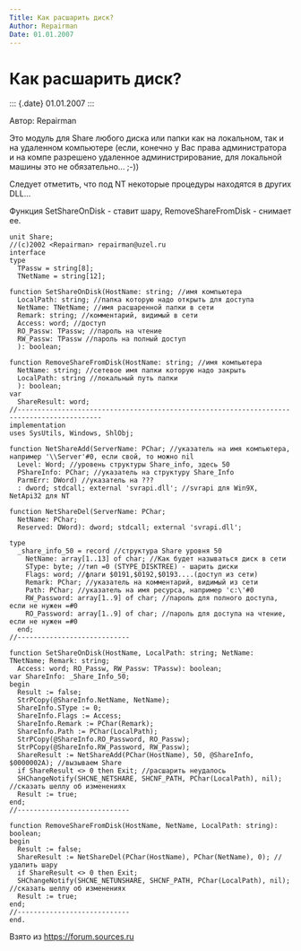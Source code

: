 ```yaml
---
Title: Как расшарить диск?
Author: Repairman
Date: 01.01.2007
---
```



Как расшарить диск?
===================

::: {.date}
01.01.2007
:::

Автор: Repairman

Это модуль для Share любого диска или папки как на локальном, так и на
удаленном компьютере (если, конечно у Вас права администратора и на
компе разрешено удаленное администрирование, для локальной машины это не
обязательно\... ;-))

Следует отметить, что под NT некоторые процедуры находятся в других
DLL\...

Функция SetShareOnDisk - ставит шару, RemoveShareFromDisk - снимает ее.

    unit Share;
    //(c)2002 <Repairman> repairman@uzel.ru
    interface
    type
      TPassw = string[8];
      TNetName = string[12];
     
    function SetShareOnDisk(HostName: string; //имя компьютера
      LocalPath: string; //папка которую надо открыть для доступа
      NetName: TNetName; //имя расшаренной папки в сети
      Remark: string; //комментарий, видимый в сети
      Access: word; //доступ
      RO_Passw: TPassw; //пароль на чтение
      RW_Passw: TPassw //пароль на полный доступ
      ): boolean;
     
    function RemoveShareFromDisk(HostName: string; //имя компьютера
      NetName: string; //сетевое имя папки которую надо закрыть
      LocalPath: string //локальный путь папки
      ): boolean;
    var
      ShareResult: word;
    //-------------------------------------------------------------------------------------------
    implementation
    uses SysUtils, Windows, ShlObj;
     
    function NetShareAdd(ServerName: PChar; //указатель на имя компьютера, например '\\Server'#0, если свой, то можно nil
      Level: Word; //уровень структуры Share_info, здесь 50
      PShareInfo: PChar; //указатель на структуру Share_Info
      ParmErr: DWord) //указатель на ???
      : dword; stdcall; external 'svrapi.dll'; //svrapi для Win9X, NetApi32 для NT
     
    function NetShareDel(ServerName: PChar;
      NetName: PChar;
      Reserved: DWord): dword; stdcall; external 'svrapi.dll';
     
    type
      _share_info_50 = record //структура Share уровня 50
        NetName: array[1..13] of char; //Как будет называться диск в сети
        SType: byte; //тип =0 (STYPE_DISKTREE) - шарить диски
        Flags: word; //флаги $0191,$0192,$0193....(доступ из сети)
        Remark: PChar; //указатель на комментарий, видимый из сети
        Path: PChar; //указатель на имя ресурса, например 'c:\'#0
        RW_Password: array[1..9] of char; //пароль для полного доступа, если не нужен =#0
        RO_Password: array[1..9] of char; //пароль для доступа на чтение, если не нужен =#0
      end;
    //----------------------------
     
    function SetShareOnDisk(HostName, LocalPath: string; NetName: TNetName; Remark: string;
      Access: word; RO_Passw, RW_Passw: TPassw): boolean;
    var ShareInfo: _Share_Info_50;
    begin
      Result := false;
      StrPCopy(@ShareInfo.NetName, NetName);
      ShareInfo.SType := 0;
      ShareInfo.Flags := Access;
      ShareInfo.Remark := PChar(Remark);
      ShareInfo.Path := PChar(LocalPath);
      StrPCopy(@ShareInfo.RO_Password, RO_Passw);
      StrPCopy(@ShareInfo.RW_Password, RW_Passw);
      ShareResult := NetShareAdd(PChar(HostName), 50, @ShareInfo, $0000002A); //вызываем Share
      if ShareResult <> 0 then Exit; //расшарить неудалось
      SHChangeNotify(SHCNE_NETSHARE, SHCNF_PATH, PChar(LocalPath), nil); //сказать шеллу об изменениях
      Result := true;
    end;
    //----------------------------
     
    function RemoveShareFromDisk(HostName, NetName, LocalPath: string): boolean;
    begin
      Result := false;
      ShareResult := NetShareDel(PChar(HostName), PChar(NetName), 0); //удалить шару
      if ShareResult <> 0 then Exit;
      SHChangeNotify(SHCNE_NETUNSHARE, SHCNF_PATH, PChar(LocalPath), nil); //сказать шеллу об изменениях
      Result := true;
    end;
    //----------------------------
    end.

Взято из <https://forum.sources.ru>
